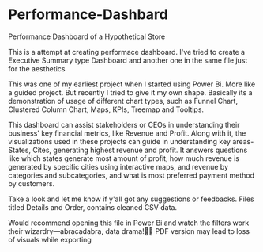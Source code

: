 # Performance-Dashbard
Performance Dashboard of a Hypothetical Store

This is a attempt at creating performace dashboard.
I've tried to create a Executive Summary type Dashboard and another one in the same file just for the aesthetics 


This was one of my earliest project when I started using Power Bi. More like a guided project. But recently I tried to give it my own shape. Basically its a demonstration of usage of different chart types, such as Funnel Chart, Clustered Column Chart, Maps, KPIs, Treemap and Tooltips.

This dashboard can assist stakeholders or CEOs in understanding their business' key financial metrics, like Revenue and Profit. Along with it, the visualizations used in these projects can guide in understanding key areas- States, Cites, generating highest revenue and profit. 
It answers questions like which states generate most amount of profit, how much revenue is generated by specific cities using interactive maps, and revenue by categories and subcategories, and what is most preferred payment method by customers.

Take a look and let me know if y'all got any suggestions or feedbacks.
Files titled Details and Order, contains cleaned CSV data.


Would recommend opening this file in Power Bi and watch the filters work their wizardry—abracadabra, data drama!🧝‍♀️
PDF version may lead to loss of visuals while exporting

